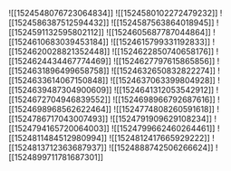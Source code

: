 ![[1524548076723064834]]
![[1524580102272479232]]
![[1524586387512594432]]
![[1524587563864018945]]
![[1524591132595802112]]
![[1524605687787044864]]
![[1524610683039453184]]
![[1524615799331192833]]
![[1524620028821352448]]
![[1524622850740658176]]
![[1524624434467774469]]
![[1524627797615865856]]
![[1524631896499658758]]
![[1524632650832822274]]
![[1524633614067150848]]
![[1524637063399804928]]
![[1524639487304900609]]
![[1524641312053542912]]
![[1524672704946839552]]
![[1524698966792687616]]
![[1524698968562622464]]
![[1524774808260591618]]
![[1524786717043007493]]
![[1524791909629108234]]
![[1524794165720064003]]
![[1524799662460264461]]
![[1524811484512980994]]
![[1524812417665929222]]
![[1524813712363687937]]
![[1524888742506266624]]
![[1524899711781687301]]
